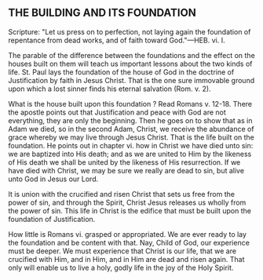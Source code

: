 ## THE BUILDING AND ITS FOUNDATION ##

Scripture: "Let us press on to perfection, not laying again the foundation of repentance from dead works, and of faith toward God."—HEB. vi. I.



The parable of the difference between the foundations and the effect on the houses built on them will teach us important lessons about the two kinds of life. St. Paul lays the foundation of the house of God in the doctrine of Justification by faith in Jesus Christ. That is the one sure immovable ground upon which a lost sinner finds his eternal salvation (Rom. v. 2).



What is the house built upon this foundation ? Read Romans v. 12-18. There the apostle points out that Justification and peace with God are not everything, they are only the beginning. Then he goes on to show that as in Adam we died, so in the second Adam, Christ, we receive the abundance of grace whereby we may live through Jesus Christ. That is the life built on the foundation. He points out in chapter vi. how in Christ we have died unto sin: we are baptized into His death; and as we are united to Him by the likeness of His death we shall be united by the likeness of His resurrection. If we have died with Christ, we may be sure we really are dead to sin, but alive unto God in Jesus our Lord.



It is union with the crucified and risen Christ that sets us free from the power of sin, and through the Spirit, Christ Jesus releases us wholly from the power of sin. This life in Christ is the edifice that must be built upon the foundation of Justification.



How little is Romans vi. grasped or appropriated. We are ever ready to lay the foundation and be content with that. Nay, Child of God, our experience must be deeper. We must experience that Christ is our life, that we are crucified with Him, and in Him, and in Him are dead and risen again. That only will enable us to live a holy, godly life in the joy of the Holy Spirit.

